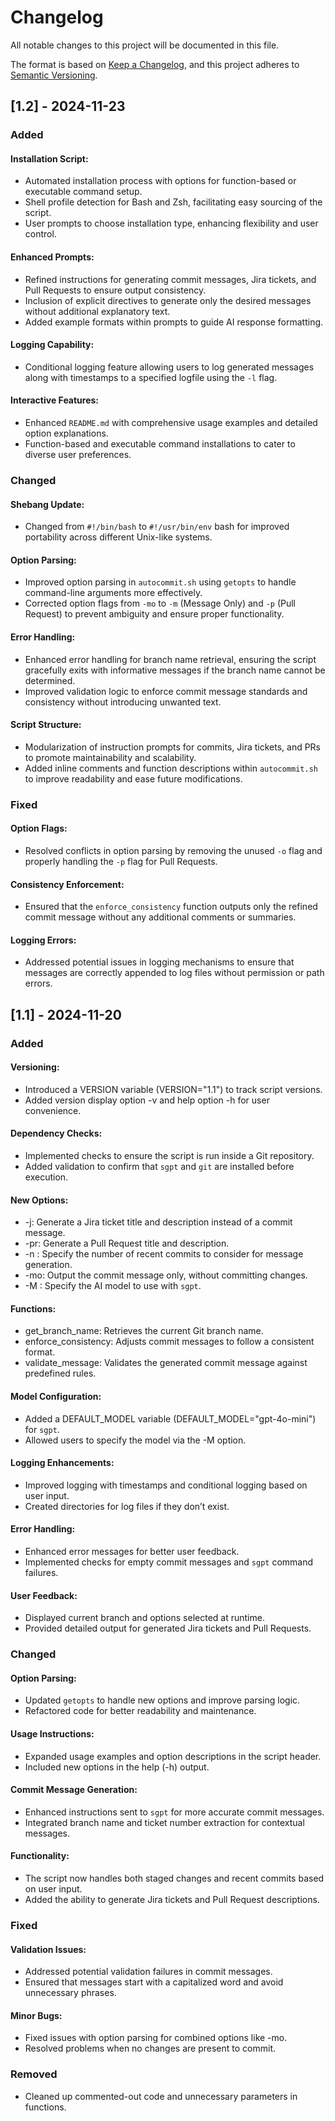 # Changelog

All notable changes to this project will be documented in this file.

The format is based on [Keep a Changelog](https://keepachangelog.com/en/1.0.0/), and this project adheres to [Semantic Versioning](https://semver.org/spec/v2.0.0.html).

## [1.2] - 2024-11-23

### Added

#### Installation Script:

- Automated installation process with options for function-based or executable command setup.
- Shell profile detection for Bash and Zsh, facilitating easy sourcing of the script.
- User prompts to choose installation type, enhancing flexibility and user control.

#### Enhanced Prompts:

- Refined instructions for generating commit messages, Jira tickets, and Pull Requests to ensure output consistency.
- Inclusion of explicit directives to generate only the desired messages without additional explanatory text.
- Added example formats within prompts to guide AI response formatting.

#### Logging Capability:

- Conditional logging feature allowing users to log generated messages along with timestamps to a specified logfile using the `-l` flag.

#### Interactive Features:

- Enhanced `README.md` with comprehensive usage examples and detailed option explanations.
- Function-based and executable command installations to cater to diverse user preferences.

### Changed

#### Shebang Update:

- Changed from `#!/bin/bash` to `#!/usr/bin/env` bash for improved portability across different Unix-like systems.

#### Option Parsing:

- Improved option parsing in `autocommit.sh` using `getopts` to handle command-line arguments more effectively.
- Corrected option flags from `-mo` to `-m` (Message Only) and `-p` (Pull Request) to prevent ambiguity and ensure proper functionality.

#### Error Handling:

- Enhanced error handling for branch name retrieval, ensuring the script gracefully exits with informative messages if the branch name cannot be determined.
- Improved validation logic to enforce commit message standards and consistency without introducing unwanted text.

#### Script Structure:

- Modularization of instruction prompts for commits, Jira tickets, and PRs to promote maintainability and scalability.
- Added inline comments and function descriptions within `autocommit.sh` to improve readability and ease future modifications.

### Fixed

#### Option Flags:

- Resolved conflicts in option parsing by removing the unused `-o` flag and properly handling the `-p` flag for Pull Requests.

#### Consistency Enforcement:

- Ensured that the `enforce_consistency` function outputs only the refined commit message without any additional comments or summaries.

#### Logging Errors:

- Addressed potential issues in logging mechanisms to ensure that messages are correctly appended to log files without permission or path errors.

## [1.1] - 2024-11-20

### Added

#### Versioning:

- Introduced a VERSION variable (VERSION="1.1") to track script versions.
- Added version display option -v and help option -h for user convenience.

#### Dependency Checks:

- Implemented checks to ensure the script is run inside a Git repository.
- Added validation to confirm that `sgpt` and `git` are installed before execution.

#### New Options:

- -j: Generate a Jira ticket title and description instead of a commit message.
- -pr: Generate a Pull Request title and description.
- -n <number>: Specify the number of recent commits to consider for message generation.
- -mo: Output the commit message only, without committing changes.
- -M <model>: Specify the AI model to use with `sgpt`.

#### Functions:

- get_branch_name: Retrieves the current Git branch name.
- enforce_consistency: Adjusts commit messages to follow a consistent format.
- validate_message: Validates the generated commit message against predefined rules.

#### Model Configuration:

- Added a DEFAULT_MODEL variable (DEFAULT_MODEL="gpt-4o-mini") for `sgpt`.
- Allowed users to specify the model via the -M option.

#### Logging Enhancements:

- Improved logging with timestamps and conditional logging based on user input.
- Created directories for log files if they don’t exist.

#### Error Handling:

- Enhanced error messages for better user feedback.
- Implemented checks for empty commit messages and `sgpt` command failures.

#### User Feedback:

- Displayed current branch and options selected at runtime.
- Provided detailed output for generated Jira tickets and Pull Requests.

### Changed

#### Option Parsing:

- Updated `getopts` to handle new options and improve parsing logic.
- Refactored code for better readability and maintenance.

#### Usage Instructions:

- Expanded usage examples and option descriptions in the script header.
- Included new options in the help (-h) output.

#### Commit Message Generation:

- Enhanced instructions sent to `sgpt` for more accurate commit messages.
- Integrated branch name and ticket number extraction for contextual messages.

#### Functionality:

- The script now handles both staged changes and recent commits based on user input.
- Added the ability to generate Jira tickets and Pull Request descriptions.

### Fixed

#### Validation Issues:

- Addressed potential validation failures in commit messages.
- Ensured that messages start with a capitalized word and avoid unnecessary phrases.

#### Minor Bugs:

- Fixed issues with option parsing for combined options like -mo.
- Resolved problems when no changes are present to commit.

### Removed

- Cleaned up commented-out code and unnecessary parameters in functions.
